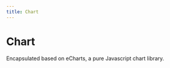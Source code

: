 ```yaml
---
title: Chart
---
```


# Chart

<div>Encapsulated based on eCharts, a pure Javascript chart library.</div>
